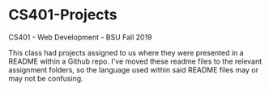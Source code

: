 # CS401-Projects
CS401 - Web Development - BSU Fall 2019

This class had projects assigned to us where they were presented in a README within a Github repo. I've moved these readme files to the relevant assignment folders, so the language used within said README files may or may not be confusing.
